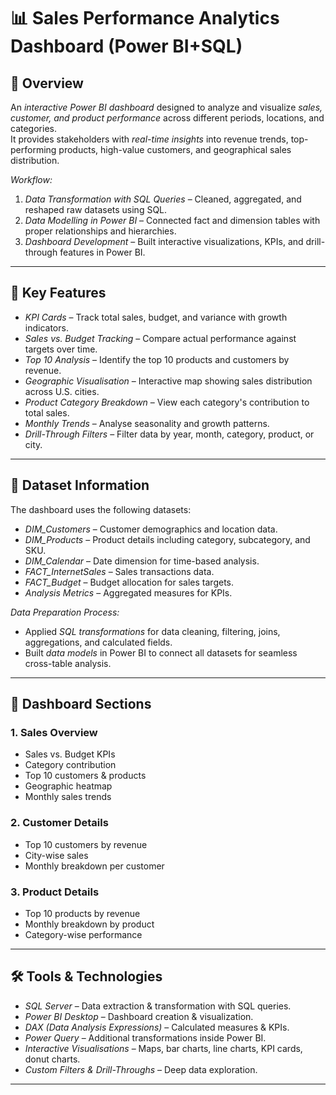 # 📊 Sales Performance Analytics Dashboard (Power BI+SQL)

## 📌 Overview
An *interactive Power BI dashboard* designed to analyze and visualize *sales, customer, and product performance* across different periods, locations, and categories.  
It provides stakeholders with *real-time insights* into revenue trends, top-performing products, high-value customers, and geographical sales distribution.

*Workflow:*
1. *Data Transformation with SQL Queries* – Cleaned, aggregated, and reshaped raw datasets using SQL.
2. *Data Modelling in Power BI* – Connected fact and dimension tables with proper relationships and hierarchies.
3. *Dashboard Development* – Built interactive visualizations, KPIs, and drill-through features in Power BI.

---

## 🚀 Key Features
- *KPI Cards* – Track total sales, budget, and variance with growth indicators.
- *Sales vs. Budget Tracking* – Compare actual performance against targets over time.
- *Top 10 Analysis* – Identify the top 10 products and customers by revenue.
- *Geographic Visualisation* – Interactive map showing sales distribution across U.S. cities.
- *Product Category Breakdown* – View each category's contribution to total sales.
- *Monthly Trends* – Analyse seasonality and growth patterns.
- *Drill-Through Filters* – Filter data by year, month, category, product, or city.

---

## 📂 Dataset Information
The dashboard uses the following datasets:
- *DIM_Customers* – Customer demographics and location data.
- *DIM_Products* – Product details including category, subcategory, and SKU.
- *DIM_Calendar* – Date dimension for time-based analysis.
- *FACT_InternetSales* – Sales transactions data.
- *FACT_Budget* – Budget allocation for sales targets.
- *Analysis Metrics* – Aggregated measures for KPIs.

*Data Preparation Process:*
- Applied *SQL transformations* for data cleaning, filtering, joins, aggregations, and calculated fields.
- Built *data models* in Power BI to connect all datasets for seamless cross-table analysis.

---

## 📸 Dashboard Sections
### 1. Sales Overview
- Sales vs. Budget KPIs
- Category contribution
- Top 10 customers & products
- Geographic heatmap
- Monthly sales trends

### 2. Customer Details
- Top 10 customers by revenue
- City-wise sales
- Monthly breakdown per customer

### 3. Product Details
- Top 10 products by revenue
- Monthly breakdown by product
- Category-wise performance

---

## 🛠 Tools & Technologies
- *SQL Server* – Data extraction & transformation with SQL queries.
- *Power BI Desktop* – Dashboard creation & visualization.
- *DAX (Data Analysis Expressions)* – Calculated measures & KPIs.
- *Power Query* – Additional transformations inside Power BI.
- *Interactive Visualisations* – Maps, bar charts, line charts, KPI cards, donut charts.
- *Custom Filters & Drill-Throughs* – Deep data exploration.

---


